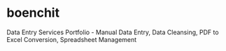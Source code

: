 # boenchit
Data Entry Services Portfolio - Manual Data Entry, Data Cleansing, PDF to Excel Conversion, Spreadsheet Management
